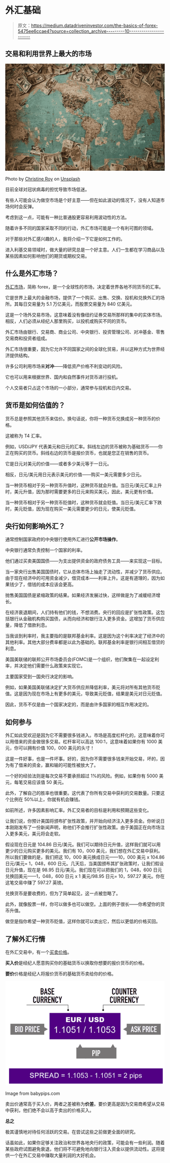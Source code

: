 # 外汇基础

> 原文：<https://medium.datadriveninvestor.com/the-basics-of-forex-5475ee6ccae4?source=collection_archive---------10----------------------->

## 交易和利用世界上最大的市场

![](img/73b8fb40e7142b47d04647d11a24184e.png)

Photo by [Christine Roy](https://unsplash.com/@agent_illustrateur?utm_source=medium&utm_medium=referral) on [Unsplash](https://unsplash.com?utm_source=medium&utm_medium=referral)

目前全球对冠状病毒的担忧导致市场低迷。

有些人可能会认为做空市场是个好主意——但在如此波动的情况下，没有人知道市场何时会反弹。

考虑到这一点，可能有一种比普通股更容易利用波动性的方法。

随着许多不同的国家采取不同的行动，外汇市场可能是一个有利可图的领域。

对于那些对外汇感兴趣的人，我将介绍一下它是如何工作的。

进入利基交易领域时，做大量的研究总是一个好主意。人们一生都在学习商品以及某些因素如何影响他们的期货或期权交易。

## 什么是外汇市场？

[外汇市场](https://www.investopedia.com/terms/forex/f/foreign-exchange-markets.asp)，简称 forex，是一个全球性的市场，决定着世界各地不同货币的汇率。

它是世界上最大的金融市场，提供了一个购买、出售、交换、投机和兑换外汇的场所。其每日交易量为 5.1 万亿美元，而股票交易量为 840 亿美元。

这是一个场外交易市场，这意味着没有像纽约证券交易所那样的集中的实体市场。相反，人们必须从经纪人那里购买，以投机或购买不同的货币。

外汇市场由银行、交易商、商业公司、中央银行、投资管理公司、对冲基金、零售交易商和投资者组成。

外汇市场很重要，因为它允许不同国家之间的全球化贸易，并以这种方式为世界经济提供结构。

许多公司利用市场来**对冲**——降低资产价格不利变动的风险。

它也可以用来根据世界、国内和自然事件对货币进行投机。

个人交易者只占这个市场的一小部分，通常参与投机和日内交易。

## 货币是如何估值的？

货币总是参照其他货币来估价。换句话说，你将一种货币兑换成另一种货币的价格。

这被称为 T4 汇率。

例如，USD/JPY 代表美元和日元的汇率。斜线左边的货币被称为基础货币——你正在购买的货币。斜线右边的货币是报价货币，也就是您正在销售的货币。

它是日元对美元的价值——或者多少美元等于一日元。

相反，日元/美元用日元表示美元的价值——购买一美元需要多少日元。

当一种货币相对于另一种货币升值时，这种货币就会升值。当日元/美元汇率上升时，美元升值，因为那时需要更多的日元来购买美元，因此，美元更有价值。

当一种货币相对于另一种货币贬值时，这种货币就会贬值。当日元/美元汇率下跌时，美元贬值，因为现在购买一美元需要更少的日元，使美元贬值。

## 央行如何影响外汇？

通常控制国家政府的中央银行使用外汇进行**公开市场操作**。

中央银行通常负责控制一个国家的利率。

他们通过买卖美国国债——为支出提供资金的政府债务工具——来实现这一目标。

当一家央行出售美国国债时，它从总体市场上抽走了流动性，并减少了货币供应。由于现在经济中的可用资金减少，借贷成本——利率上升。这是有道理的，因为如果钱少了，借钱的成本应该会更高。

抛售美国国债是紧缩政策的结果。如果经济发展过快，这样做是为了减缓经济增长。

在经济衰退期间，人们持有他们的钱，不想消费。央行的回应是扩张性政策。这包括银行从金融机构购买国债，从而向经济和银行注入更多资金。这增加了货币供应量，降低了借款利息。

当我谈到利率时，我主要指的是联邦基金利率。这是因为这个利率决定了经济中的其他利率。其他大部分费率都是以此为基础的。联邦基金利率是银行间相互借贷的利息。

美国美联储的联邦公开市场委员会(FOMC)是一个组织，他们聚集在一起设定利率，并决定他们需要什么政策来实现它。

主要国家受到一国央行决定的影响。

例如，如果美国美联储决定扩大货币供应并降低利率，美元将对所有其他货币贬值。这是因为现在市场上有更多的美元，导致美元贬值，结果是美元对日元贬值。

因此，货币不仅是由一个国家决定的，而是由许多国家的相互作用决定的。

## 如何参与

外汇如此受欢迎是因为它不需要很多钱进入。市场是高度杠杆化的，这意味着你可以用借来的资金做很多交易。杠杆率可以高达 100:1，这意味着如果你有 1000 美元，你可以拥有价值 100，000 美元的头寸！

这是一件好事，也是一件坏事。好的，因为你不需要很多钱来开始交易，坏的，因为有了借来的资金，赢和输的可能性被放大了。

一个好的经验法则是每次交易不要承担超过 1%的风险。例如，如果你有 5000 美元，每笔交易应该值 50 美元。

此外，了解自己的胜率也很重要。这代表了你所有交易中获利的交易数量。只要这个比例在 50%以上，你就有机会赚钱。

如前所述，许多因素影响汇率。外汇交易者的目标是利用和预期这些变化。

让我们说，你预计美国将颁布扩张性政策，并开始向经济注入更多资金。你听说日本刚刚发布了一份新闻声明，称他们不会推行扩张性政策。由于美国正在向市场注入更多美元，美元将会走软。

假设现在日元是 104.86 日元/美元。我们可以期待日元升值，这样我们就可以用更少的日元购买更多的美元。我们有 10，000 美元，我们想在外汇交易中获利。所以我们要做的是，我们把这 10，000 美元换成日元——10，000 美元 x 104.86 日元/美元= 1，048，600 日元。几天后，当美国颁布其扩张政策时，让我们假设日元升值，现在是 98.95 日元/美元。我们现在可以把我们的 1，048，600 日元兑换回美元——1，048，600 日元 x 1 美元/98.95 日元= 10，597.27 美元。你在这笔交易中赚了 597.27 英镑。

兑换货币是要收费的，但为了简单起见，这一点被忽略了。

此外，就像股票一样，你可以做多也可以做空。上面的例子很长——你希望你的货币升值。

做空是指你希望一种货币贬值，这样你就可以卖出它，然后以更低的价格买回。

## 了解外汇行情

在外汇交易中，有一个[买卖价格](https://www.babypips.com/learn/forex/make-money-trading-forex)。

**买入价**是经纪人愿意购买你的基础货币以换取你想要的报价货币的价格。

**要价**价格是经纪人将报价货币的基础货币卖给你的价格。

![](img/d1817e4ee756c798d8be518680ce2bc4.png)

Image from babypips.com

卖出价通常高于买入价，两者之差被称为**价差**。要价更高是因为交易商希望从交易中获利，他们绝不会以高于卖出的价格买入。

**总之**

极其谨慎地对待任何活跃的交易。在尝试这些之前做更全面的研究。

话虽如此，如果你足够关注政治和世界各地央行的政策，可能会有一些利润。随着某些政府试图避免衰退，他们将不可避免地向银行注入资金以提供流动性。这将提供一个在外汇交易中赚取大量利润的大好机会。